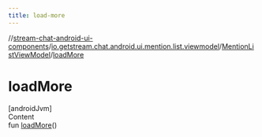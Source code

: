 ```yaml
---
title: load-more
---
```

//[stream-chat-android-ui-components](../../../index.md)/[io.getstream.chat.android.ui.mention.list.viewmodel](../index.md)/[MentionListViewModel](index.md)/[loadMore](loadMore.md)



# loadMore  
[androidJvm]  
Content  
fun [loadMore](loadMore.md)()  



